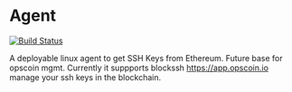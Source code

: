 # Agent

[![Build Status](https://travis-ci.org/OpsCoin/agent.svg?branch=master)](https://travis-ci.org/OpsCoin/agent.svg)


A deployable linux agent to get SSH Keys from Ethereum. Future base for opscoin mgmt.
Currently it suppports blockssh https://app.opscoin.io manage your ssh keys in the blockchain.